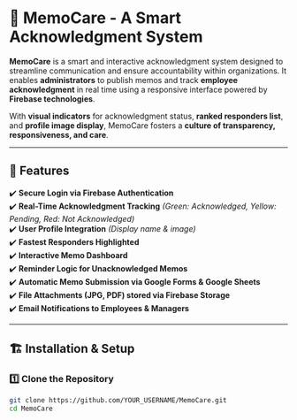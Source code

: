 # 📌 MemoCare - A Smart Acknowledgment System

**MemoCare** is a smart and interactive acknowledgment system designed to streamline communication and ensure accountability within organizations. It enables **administrators** to publish memos and track **employee acknowledgment** in real time using a responsive interface powered by **Firebase technologies**.

With **visual indicators** for acknowledgment status, **ranked responders list**, and **profile image display**, MemoCare fosters a **culture of transparency, responsiveness, and care**.

---

## 🚀 Features

✔️ **Secure Login via Firebase Authentication**  
✔️ **Real-Time Acknowledgment Tracking** _(Green: Acknowledged, Yellow: Pending, Red: Not Acknowledged)_  
✔️ **User Profile Integration** _(Display name & image)_  
✔️ **Fastest Responders Highlighted**  
✔️ **Interactive Memo Dashboard**  
✔️ **Reminder Logic for Unacknowledged Memos**  
✔️ **Automatic Memo Submission via Google Forms & Google Sheets**  
✔️ **File Attachments (JPG, PDF) stored via Firebase Storage**  
✔️ **Email Notifications to Employees & Managers**  

---

## 🏗️ Installation & Setup

### 1️⃣ **Clone the Repository**
```sh
git clone https://github.com/YOUR_USERNAME/MemoCare.git
cd MemoCare
